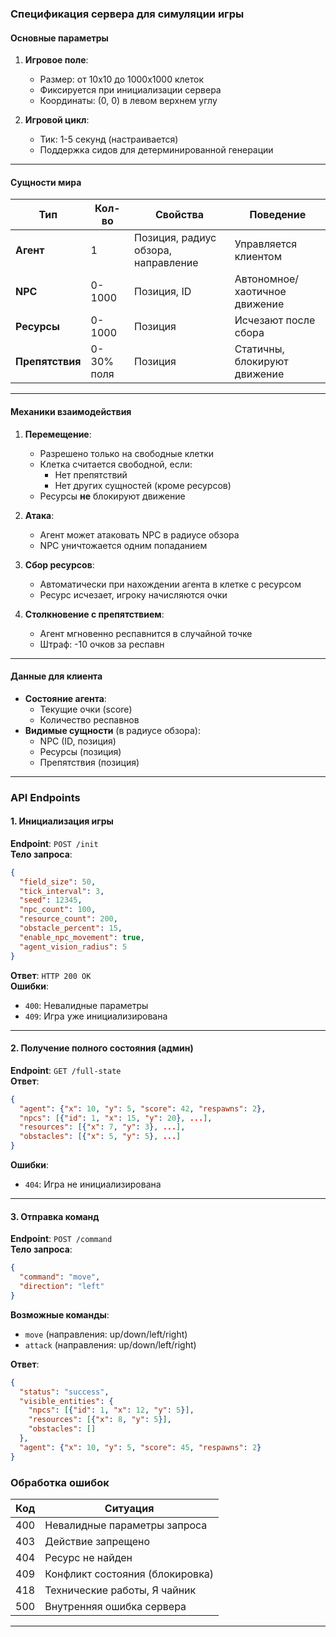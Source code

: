### Спецификация сервера для симуляции игры

#### Основные параметры
1. **Игровое поле**:
   - Размер: от 10x10 до 1000x1000 клеток
   - Фиксируется при инициализации сервера
   - Координаты: (0, 0) в левом верхнем углу

2. **Игровой цикл**:
   - Тик: 1-5 секунд (настраивается)
   - Поддержка сидов для детерминированной генерации

---

#### Сущности мира
| Тип         | Кол-во          | Свойства                     | Поведение                  |
|-------------|-----------------|------------------------------|----------------------------|
| **Агент**   | 1               | Позиция, радиус обзора, направление | Управляется клиентом       |
| **NPC**     | 0-1000          | Позиция, ID                  | Автономное/хаотичное движение |
| **Ресурсы** | 0-1000          | Позиция                      | Исчезают после сбора       |
| **Препятствия** | 0-30% поля   | Позиция                      | Статичны, блокируют движение |

---

#### Механики взаимодействия
1. **Перемещение**:
   - Разрешено только на свободные клетки
   - Клетка считается свободной, если:
     - Нет препятствий
     - Нет других сущностей (кроме ресурсов)
   - Ресурсы **не** блокируют движение

2. **Атака**:
   - Агент может атаковать NPC в радиусе обзора
   - NPC уничтожается одним попаданием

3. **Сбор ресурсов**:
   - Автоматически при нахождении агента в клетке с ресурсом
   - Ресурс исчезает, игроку начисляются очки

4. **Столкновение с препятствием**:
   - Агент мгновенно респавнится в случайной точке
   - Штраф: -10 очков за респавн

---

#### Данные для клиента
- **Состояние агента**:
  - Текущие очки (score)
  - Количество респавнов
- **Видимые сущности** (в радиусе обзора):
  - NPC (ID, позиция)
  - Ресурсы (позиция)
  - Препятствия (позиция)

---

### API Endpoints
#### 1. Инициализация игры
**Endpoint**: `POST /init`  
**Тело запроса**:
```json
{
  "field_size": 50,
  "tick_interval": 3,
  "seed": 12345,
  "npc_count": 100,
  "resource_count": 200,
  "obstacle_percent": 15,
  "enable_npc_movement": true,
  "agent_vision_radius": 5
}
```
**Ответ**: `HTTP 200 OK`  
**Ошибки**:
- `400`: Невалидные параметры
- `409`: Игра уже инициализирована

---

#### 2. Получение полного состояния (админ)
**Endpoint**: `GET /full-state`  
**Ответ**:
```json
{
  "agent": {"x": 10, "y": 5, "score": 42, "respawns": 2},
  "npcs": [{"id": 1, "x": 15, "y": 20}, ...],
  "resources": [{"x": 7, "y": 3}, ...],
  "obstacles": [{"x": 5, "y": 5}, ...]
}
```
**Ошибки**:
- `404`: Игра не инициализирована

---

#### 3. Отправка команд
**Endpoint**: `POST /command`  
**Тело запроса**:
```json
{
  "command": "move",
  "direction": "left"
}
```
**Возможные команды**:
- `move` (направления: up/down/left/right)
- `attack` (направления: up/down/left/right)

**Ответ**:
```json
{
  "status": "success",
  "visible_entities": {
    "npcs": [{"id": 1, "x": 12, "y": 5}],
    "resources": [{"x": 8, "y": 5}],
    "obstacles": []
  },
  "agent": {"x": 10, "y": 5, "score": 45, "respawns": 2}
}
```
### Обработка ошибок
| Код | Ситуация                          |
|-----|-----------------------------------|
| 400 | Невалидные параметры запроса      |
| 403 | Действие запрещено                |
| 404 | Ресурс не найден                  |
| 409 | Конфликт состояния (блокировка)   |
| 418 | Технические работы, Я чайник      |
| 500 | Внутренняя ошибка сервера         |

---